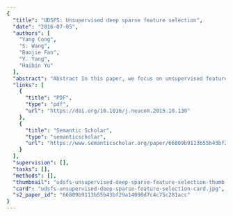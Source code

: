 ```yaml
---
{
  "title": "UDSFS: Unsupervised deep sparse feature selection",
  "date": "2016-07-05",
  "authors": [
    "Yang Cong",
    "S. Wang",
    "Baojie Fan",
    "Y. Yang",
    "Haibin Yu"
  ],
  "abstract": "Abstract In this paper, we focus on unsupervised feature selection. As we have known, the combination of several feature units into a whole feature vector is broadly adopted for effective object representation, which may inevitably includes some irrelevant/redundant feature units or feature dimensions. Most of the traditional feature selection models can only select the feature dimensions without concerning the intrinsic relationship among different feature units. By taking into consideration the group sparsity of feature dimensions and feature units based on an l 2 , 1 minimization, we propose a new unsupervised feature selection model, unsupervised deep sparse feature selection (UDSFS) in this paper. In comparison with the state-of-the-arts, our UDSFS model can not only select the most discriminative feature units but also assign proper weight to the useful feature dimensions concurrently; moreover, the efficiency and robustness of our UDSFS can be also improved without extracting the discarded irrelevant feature units. For model optimization, we introduce an efficient iterative algorithm to solve the non-smooth, convex model and obtain a global optimization with the convergence rate as O ( 1 / K 2 ) (K is the iteration number). For the experiments, a new medical endoscopic image dataset, Abnormal Endoscopic Image Detection dataset (AEID), is built for evaluation; we also test our model using two public UCI datasets. Various experiments and comparisons with other state-of-the-arts justified the effectiveness and efficiency of our UDSFS model.",
  "links": [
    {
      "title": "PDF",
      "type": "pdf",
      "url": "https://doi.org/10.1016/j.neucom.2015.10.130"
    },
    {
      "title": "Semantic Scholar",
      "type": "semanticscholar",
      "url": "https://www.semanticscholar.org/paper/66809b9113b55b43bf29a14090d7c4c75c281acc"
    }
  ],
  "supervision": [],
  "tasks": [],
  "methods": [],
  "thumbnail": "udsfs-unsupervised-deep-sparse-feature-selection-thumb.jpg",
  "card": "udsfs-unsupervised-deep-sparse-feature-selection-card.jpg",
  "s2_paper_id": "66809b9113b55b43bf29a14090d7c4c75c281acc"
}
---
```


